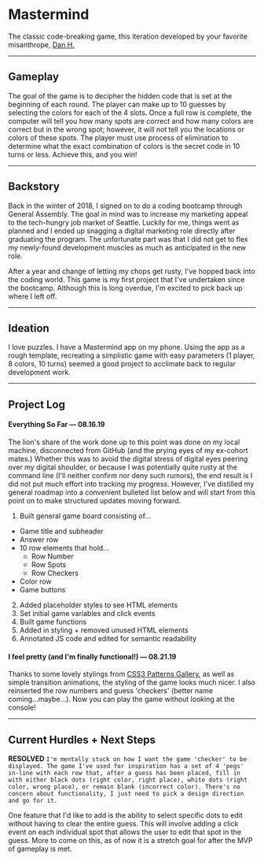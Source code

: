 # Mastermind
The classic code-breaking game, this iteration developed by your favorite misanthrope, [Dan H.](https://danheyward.github.io/danheyward-portfolio/)
***
## Gameplay
The goal of the game is to decipher the hidden code that is set at the beginning of each round. The player can make up to 10 guesses by selecting the colors for each of the 4 slots. Once a full row is complete, the computer will tell you how many spots are correct and how many colors are correct but in the wrong spot; however, it will not tell you the locations or colors of these spots. The player must use process of elimination to determine what the exact combination of colors is the secret code in 10 turns or less. Achieve this, and you win!
***
## Backstory
Back in the winter of 2018, I signed on to do a coding bootcamp through General Assembly. The goal in mind was to increase my marketing appeal to the tech-hungry job market of Seattle. Luckily for me, things went as planned and I ended up snagging a digital marketing role directly after graduating the program. The unfortunate part was that I did not get to flex my newly-found development muscles as much as anticipated in the new role.

After a year and change of letting my chops get rusty, I've hopped back into the coding world. This game is my first project that I've undertaken since the bootcamp. Although this is long overdue, I'm excited to pick back up where I left off.
***
## Ideation
I love puzzles. I have a Mastermind app on my phone. Using the app as a rough template, recreating a simplistic game with easy parameters (1 player, 8 colors, 10 turns) seemed a good project to acclimate back to regular development work.
***
## Project Log
#### Everything So Far — 08.16.19
The lion's share of the work done up to this point was done on my local machine, disconnected from GitHub (and the prying eyes of my ex-cohort mates.) Whether this was to avoid the digital stress of digital eyes peering over my digital shoulder, or because I was potentially quite rusty at the command line (I'll neither confirm nor deny such rumors), the end result is I did not put much effort into tracking my progress. However, I've distilled my general roadmap into a convenient bulleted list below and will start from this point on to make structured updates moving forward.

1. Built general game board consisting of...
  * Game title and subheader
  * Answer row
  * 10 row elements that hold...
    * Row Number
    * Row Spots
    * Row Checkers
  * Color row
  * Game buttons
2. Added placeholder styles to see HTML elements
3. Set initial game variables and click events
4. Built game functions
5. Added in styling + removed unused HTML elements
6. Annotated JS code and edited for semantic readability

#### I feel pretty (and I'm finally functional!) — 08.21.19
Thanks to some lovely stylings from [CSS3 Patterns Gallery](https://leaverou.github.io/css3patterns/), as well as simple transition animations, the styling of the game looks much nicer. I also reinserted the row numbers and guess 'checkers' (better name coming...maybe...). Now you can play the game without looking at the console!

***
## Current Hurdles + Next Steps
**RESOLVED** `I'm mentally stuck on how I want the game 'checker' to be displayed. The game I've used for inspiration has a set of 4 'pegs' in-line with each row that, after a guess has been placed, fill in with either black dots (right color, right place), white dots (right color, wrong place), or remain blank (incorrect color). There's no concern about functionality, I just need to pick a design direction and go for it.`

One feature that I'd like to add is the ability to select specific dots to edit without having to clear the entire guess. This will involve adding a click event on each individual spot that allows the user to edit that spot in the guess. More to come on this, as of now it is a stretch goal for after the MVP of gameplay is met.
